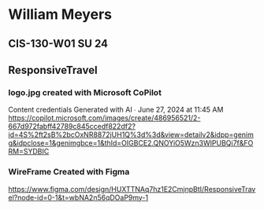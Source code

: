 # William Meyers
## CIS-130-W01 SU 24
## ResponsiveTravel
### logo.jpg created with Microsoft CoPilot
Content credentials
Generated with AI ∙ June 27, 2024 at 11:45 AM
https://copilot.microsoft.com/images/create/486956521/2-667d972fabff42789c845ccedf822df2?id=4S%2ft2sB%2bcOxNR8872jUH1Q%3d%3d&view=detailv2&idpp=genimg&idpclose=1&genimgbce=1&thId=OIGBCE2.QNOYiO5Wzn3WIPUBQj7f&FORM=SYDBIC
### WireFrame Created with Figma
https://www.figma.com/design/HUXTTNAq7hz1E2CmjnpBtI/ResponsiveTravel?node-id=0-1&t=wbNA2n56qDOaP9my-1

